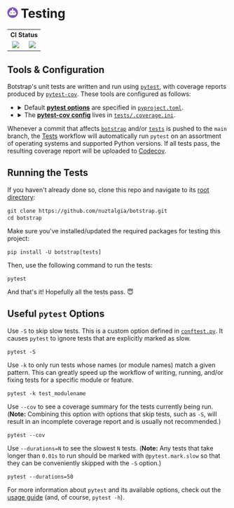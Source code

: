 # <a href="https://botstrap.rtfd.io"><img src="/docs/images/logo-48.png" width=24></a> Testing

<table>
<tr><th colspan=2>CI Status</th></tr>
<tr align="center"><td>
<a href="https://github.com/nuztalgia/botstrap/actions/workflows/tests.yml"><img src="https://img.shields.io/github/workflow/status/nuztalgia/botstrap/Tests?style=for-the-badge&logo=github&label=tests"></a>
</td><td>
<a href="https://app.codecov.io/github/nuztalgia/botstrap"><img src="https://img.shields.io/codecov/c/github/nuztalgia/botstrap?style=for-the-badge&logo=codecov&logoColor=fff"></a>
</td></tr>
</table>

## Tools & Configuration

Botstrap's unit tests are written and run using
[`pytest`](https://pypi.org/project/pytest/), with coverage reports produced by
[`pytest-cov`](https://pypi.org/project/pytest-cov/). These tools are configured as
follows:

<ul>
<li><details><summary>
Default <a href="https://docs.pytest.org/en/7.1.x/reference/reference.html#ini-options-ref"><b>pytest
options</b></a> are specified in <a href="/pyproject.toml"><code>pyproject.toml</code></a>.</summary>

https://github.com/nuztalgia/botstrap/blob/04f2bdbc5a18dc88a0c864833828cc6273d24eb3/pyproject.toml#L50-L61

</details></li>
<li><details><summary>
The <a href="https://pytest-cov.readthedocs.io/en/latest/config.html"><b>pytest-cov
config</b></a> lives in <a href="./.coverage.ini"><code>tests/.coverage.ini</code></a>.
</summary>

https://github.com/nuztalgia/botstrap/blob/04f2bdbc5a18dc88a0c864833828cc6273d24eb3/tests/.coverage.ini#L1-L12

More details about the contents of this config file can be found in the
[documentation](https://coverage.readthedocs.io/en/latest/config.html) for
[`coverage.py`](https://pypi.org/project/coverage/), which powers `pytest-cov`.

</details>
</ul>

Whenever a commit that affects [`botstrap`](/botstrap) and/or [`tests`](.) is pushed to
the `main` branch, the
[Tests](https://github.com/nuztalgia/botstrap/actions/workflows/tests.yml) workflow will
automatically run `pytest` on an assortment of operating systems and supported Python
versions. If all tests pass, the resulting coverage report will be uploaded to
[Codecov](https://app.codecov.io/github/nuztalgia/botstrap).

## Running the Tests

If you haven't already done so, clone this repo and navigate to its
[root directory](/../../):

```
git clone https://github.com/nuztalgia/botstrap.git
cd botstrap
```

Make sure you've installed/updated the required packages for testing this project:

```
pip install -U botstrap[tests]
```

Then, use the following command to run the tests:

```
pytest
```

And that's it! Hopefully all the tests pass. :innocent:

## Useful `pytest` Options

Use `-S` to skip slow tests. This is a custom option defined in
[`conftest.py`](./conftest.py). It causes `pytest` to ignore tests that are explicitly
marked as slow.

```
pytest -S
```

Use `-k` to only run tests whose names (or module names) match a given pattern. This can
greatly speed up the workflow of writing, running, and/or fixing tests for a specific
module or feature.

```
pytest -k test_modulename
```

Use `--cov` to see a coverage summary for the tests currently being run. (**Note:**
Combining this option with options that skip tests, such as `-S`, will result in an
incomplete coverage report and is usually not recommended.)

```
pytest --cov
```

Use `--durations=N` to see the slowest `N` tests. (**Note:** Any tests that take longer
than `0.01s` to run should be marked with `@pytest.mark.slow` so that they can be
conveniently skipped with the `-S` option.)

```
pytest --durations=50
```

For more information about `pytest` and its available options, check out the
[usage guide](https://docs.pytest.org/en/latest/how-to/usage.html) (and, of course,
`pytest -h`).
